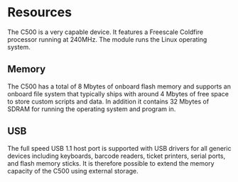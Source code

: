 # Resources

The C500 is a very capable device. It features a Freescale Coldfire processor running at 240MHz. The module runs the Linux operating system.

## Memory

The C500 has a total of 8 Mbytes of onboard flash memory and supports an onboard file system that typically ships with around 4 Mbytes of free space to store custom scripts and data. In addition it contains 32 Mbytes of SDRAM for running the operating system and program in.

## USB

The full speed USB 1.1 host port is supported with USB drivers for all generic devices including keyboards, barcode readers, ticket printers, serial ports, and flash memory sticks. It is therefore possible to extend the memory capacity of the C500 using external storage.
